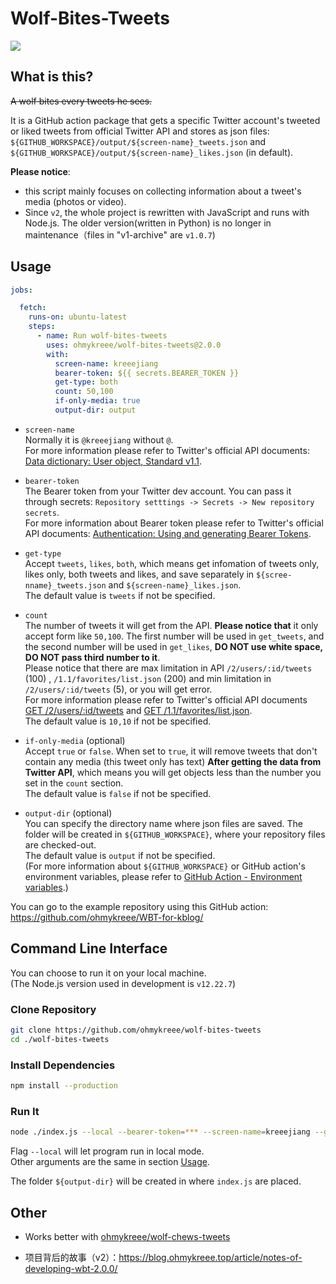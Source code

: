 # Wolf-Bites-Tweets

[![](https://github.com/ohmykreee/wolf-bites-tweets/actions/workflows/test-function.yaml/badge.svg)](https://github.com/ohmykreee/wolf-bites-tweets/actions/workflows/test-function.yaml)


## What is this?
~~A wolf bites every tweets he sees.~~   

It is a GitHub action package that gets a specific Twitter account's tweeted or liked tweets from official Twitter API and stores as json files: `${GITHUB_WORKSPACE}/output/${screen-name}_tweets.json` and `${GITHUB_WORKSPACE}/output/${screen-name}_likes.json` (in default).

**Please notice**:
- this script mainly focuses on collecting information about a tweet's media (photos or video).
- Since `v2`, the whole project is rewritten with JavaScript and runs with Node.js. The older version(written in Python) is no longer in maintenance（files in "v1-archive" are `v1.0.7`)

## Usage
```yml
jobs:

  fetch:
    runs-on: ubuntu-latest
    steps:
      - name: Run wolf-bites-tweets
        uses: ohmykreee/wolf-bites-tweets@2.0.0
        with:
          screen-name: kreeejiang
          bearer-token: ${{ secrets.BEARER_TOKEN }}
          get-type: both
          count: 50,100
          if-only-media: true
          output-dir: output
```
- `screen-name`   
Normally it is `@kreeejiang` without `@`.    
For more information please refer to Twitter's official API documents: [Data dictionary: User object, Standard v1.1](https://developer.twitter.com/en/docs/twitter-api/v1/data-dictionary/object-model/user).

- `bearer-token`   
The Bearer token from your Twitter dev account. You can pass it through secrets: `Repository setttings -> Secrets -> New repository secrets`.   
For more information about Bearer token please refer to Twitter's official API documents: [Authentication: Using and generating Bearer Tokens](https://developer.twitter.com/en/docs/authentication/oauth-2-0/bearer-tokens).

- `get-type`   
Accept `tweets`, `likes`, `both`, which means get infomation of tweets only, likes only, both tweets and likes, and save separately in `${scree-nname}_tweets.json` and `${screen-name}_likes.json`.   
The default value is `tweets` if not be specified.

- `count`   
The number of tweets it will get from the API. **Please notice that** it only accept form like `50,100`. The first number will be used in `get_tweets`, and the second number will be used in `get_likes`, **DO NOT use white space, DO NOT pass third number to it**.   
Please notice that there are max limitation in API `/2/users/:id/tweets` (100) , `/1.1/favorites/list.json` (200) and min limitation in `/2/users/:id/tweets` (5), or you will get error.   
For more information please refer to Twitter's official API documents [GET /2/users/:id/tweets](https://developer.twitter.com/en/docs/twitter-api/tweets/timelines/api-reference/get-users-id-tweets) and [GET /1.1/favorites/list.json](https://developer.twitter.com/en/docs/twitter-api/v1/tweets/post-and-engage/api-reference/get-favorites-list).   
The default value is `10,10` if not be specified.

- `if-only-media` (optional)   
Accept `true` or `false`. When set to `true`, it will remove tweets that don't contain any media (this tweet only has text) **After getting the data from Twitter API**, which means you will get objects less than the number you set in the `count` section.   
The default value is `false` if not be specified.

- `output-dir` (optional)   
You can specify the directory name where json files are saved. The folder will be created in `${GITHUB_WORKSPACE}`, where your repository files are checked-out.   
The default value is `output` if not be specified.   
(For more information about `${GITHUB_WORKSPACE}` or GitHub action's environment variables, please refer to [GitHub Action - Environment variables](https://docs.github.com/en/actions/learn-github-actions/environment-variables).)

You can go to the example repository using this GitHub action: https://github.com/ohmykreee/WBT-for-kblog/


## Command Line Interface
You can choose to run it on your local machine.   
(The Node.js version used in development is `v12.22.7`)

### Clone Repository
```bash
git clone https://github.com/ohmykreee/wolf-bites-tweets
cd ./wolf-bites-tweets
```
### Install Dependencies
```bash
npm install --production
```
### Run It
```bash
node ./index.js --local --bearer-token=*** --screen-name=kreeejiang --get-type=both --count=10,10 if-only-media=true --output-dir=output
```
Flag `--local` will let program run in local mode.   
Other arguments are the same in section [Usage](#usage).

The folder `${output-dir}` will be created in where `index.js` are placed.

## Other
- Works better with [ohmykreee/wolf-chews-tweets](https://github.com/ohmykreee/wolf-chews-tweets)

- 项目背后的故事（v2）：https://blog.ohmykreee.top/article/notes-of-developing-wbt-2.0.0/
